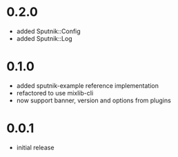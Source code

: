 # 0.2.0 #

* added Sputnik::Config
* added Sputnik::Log

# 0.1.0 #

* added sputnik-example reference implementation
* refactored to use mixlib-cli
* now support banner, version and options from plugins

# 0.0.1 #

* initial release
